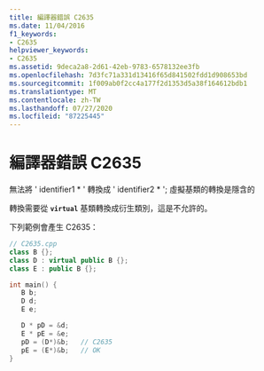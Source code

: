 ```yaml
---
title: 編譯器錯誤 C2635
ms.date: 11/04/2016
f1_keywords:
- C2635
helpviewer_keywords:
- C2635
ms.assetid: 9deca2a8-2d61-42eb-9783-6578132ee3fb
ms.openlocfilehash: 7d3fc71a331d13416f65d841502fdd1d908653bd
ms.sourcegitcommit: 1f009ab0f2cc4a177f2d1353d5a38f164612bdb1
ms.translationtype: MT
ms.contentlocale: zh-TW
ms.lasthandoff: 07/27/2020
ms.locfileid: "87225445"
---
```

# <a name="compiler-error-c2635"></a>編譯器錯誤 C2635

無法將 ' identifier1 * ' 轉換成 ' identifier2 \* '; 虛擬基類的轉換是隱含的

轉換需要從 **`virtual`** 基類轉換成衍生類別，這是不允許的。

下列範例會產生 C2635：

```cpp
// C2635.cpp
class B {};
class D : virtual public B {};
class E : public B {};

int main() {
   B b;
   D d;
   E e;

   D * pD = &d;
   E * pE = &e;
   pD = (D*)&b;   // C2635
   pE = (E*)&b;   // OK
}
```
